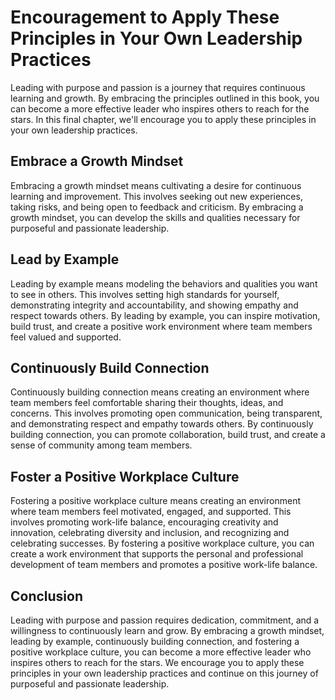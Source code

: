 Encouragement to Apply These Principles in Your Own Leadership Practices
====================================================================================

Leading with purpose and passion is a journey that requires continuous learning and growth. By embracing the principles outlined in this book, you can become a more effective leader who inspires others to reach for the stars. In this final chapter, we'll encourage you to apply these principles in your own leadership practices.

Embrace a Growth Mindset
------------------------

Embracing a growth mindset means cultivating a desire for continuous learning and improvement. This involves seeking out new experiences, taking risks, and being open to feedback and criticism. By embracing a growth mindset, you can develop the skills and qualities necessary for purposeful and passionate leadership.

Lead by Example
---------------

Leading by example means modeling the behaviors and qualities you want to see in others. This involves setting high standards for yourself, demonstrating integrity and accountability, and showing empathy and respect towards others. By leading by example, you can inspire motivation, build trust, and create a positive work environment where team members feel valued and supported.

Continuously Build Connection
-----------------------------

Continuously building connection means creating an environment where team members feel comfortable sharing their thoughts, ideas, and concerns. This involves promoting open communication, being transparent, and demonstrating respect and empathy towards others. By continuously building connection, you can promote collaboration, build trust, and create a sense of community among team members.

Foster a Positive Workplace Culture
-----------------------------------

Fostering a positive workplace culture means creating an environment where team members feel motivated, engaged, and supported. This involves promoting work-life balance, encouraging creativity and innovation, celebrating diversity and inclusion, and recognizing and celebrating successes. By fostering a positive workplace culture, you can create a work environment that supports the personal and professional development of team members and promotes a positive work-life balance.

Conclusion
----------

Leading with purpose and passion requires dedication, commitment, and a willingness to continuously learn and grow. By embracing a growth mindset, leading by example, continuously building connection, and fostering a positive workplace culture, you can become a more effective leader who inspires others to reach for the stars. We encourage you to apply these principles in your own leadership practices and continue on this journey of purposeful and passionate leadership.

